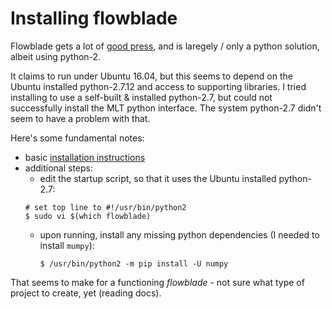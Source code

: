 # Installing flowblade

Flowblade gets a lot of
[good press](https://opensource.com/life/16/9/10-reasons-flowblade-linux-video-editor),
and is laregely / only a python solution, albeit using python-2.

It claims to run under Ubuntu 16.04, but this seems to depend on the Ubuntu
installed python-2.7.12 and access to supporting libraries.  I tried installing to use
a self-built & installed python-2.7, but could not successfully install the MLT python interface.
The system python-2.7 didn't seem to have a problem with that.

Here's some fundamental notes:

- basic [installation instructions](https://github.com/jliljebl/flowblade/blob/master/flowblade-trunk/docs/INSTALLING.md)
- additional steps:
  - edit the startup script, so that it uses the Ubuntu installed python-2.7:
  ```
  # set top line to #!/usr/bin/python2
  $ sudo vi $(which flowblade)
  ```
  - upon running, install any missing python dependencies (I needed to install `mumpy`):
      ```
      $ /usr/bin/python2 -m pip install -U numpy
      ```

That seems to make for a functioning *flowblade* - not sure what type of project to create, yet (reading docs).

